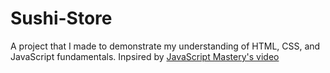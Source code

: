 # Sushi-Store
 A project that I made to demonstrate my understanding of HTML, CSS, and JavaScript fundamentals. Inpsired by [JavaScript Mastery's video](https://www.youtube.com/watch?v=QRrPE9aj3wI)
